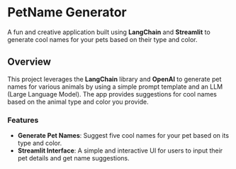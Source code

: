 # PetName Generator

A fun and creative application built using **LangChain** and **Streamlit** to generate cool names for your pets based on their type and color.

## Overview

This project leverages the **LangChain** library and **OpenAI** to generate pet names for various animals by using a simple prompt template and an LLM (Large Language Model). The app provides suggestions for cool names based on the animal type and color you provide.

### Features
- **Generate Pet Names**: Suggest five cool names for your pet based on its type and color.
- **Streamlit Interface**: A simple and interactive UI for users to input their pet details and get name suggestions.
